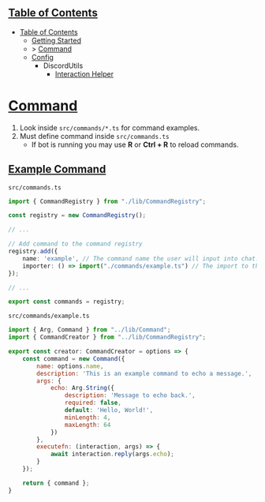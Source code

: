 
## [Table of Contents](#table-of-contents)

* [Table of Contents](/docs/TableOfContents.md)
    * [Getting Started](/docs/GettingStarted.md)
    * \> [Command](/docs/Command.md)
    * [Config](/docs/Config.md)
        * DiscordUtils
            * [Interaction Helper](/docs/DiscordUtils/InteractionHelper.md)

# [Command](#command)

1. Look inside `src/commands/*.ts` for command examples.
2. Must define command inside `src/commands.ts`
    * If bot is running you may use **R** or **Ctrl + R** to reload commands.

## [Example Command](#example-command)

`src/commands.ts`
```TypeScript
import { CommandRegistry } from "./lib/CommandRegistry";

const registry = new CommandRegistry();

// ...

// Add command to the command registry
registry.add({
    name: 'example', // The command name the user will input into chat.
    importer: () => import("./commands/example.ts") // The import to the file that contains the command.
});

// ...

export const commands = registry;
```

`src/commands/example.ts`
```JavaScript
import { Arg, Command } from "../lib/Command";
import { CommandCreator } from "../lib/CommandRegistry";

export const creator: CommandCreator = options => {
    const command = new Command({
        name: options.name,
        description: 'This is an example command to echo a message.',
        args: {
            echo: Arg.String({
                description: 'Message to echo back.',
                required: false,
                default: 'Hello, World!',
                minLength: 4,
                maxLength: 64
            })
        },
        executefn: (interaction, args) => {
            await interaction.reply(args.echo);
        }
    });

    return { command };
}
```



